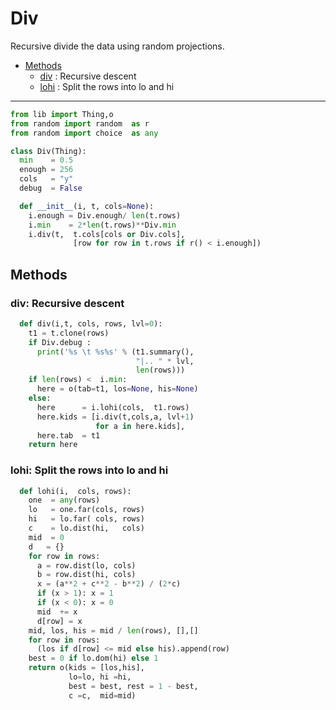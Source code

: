 # Div
Recursive divide the data using random projections.

- [Methods](#methods) 
  - [div](#div-recursive-descent)  : Recursive descent
  - [lohi](#lohi-split-the-rows-into-lo-and-hi)  : Split the rows into lo and hi

---------------

```py
from lib import Thing,o
from random import random  as r
from random import choice  as any

class Div(Thing):
  min    = 0.5
  enough = 256
  cols   = "y"
  debug  = False

  def __init__(i, t, cols=None):
    i.enough = Div.enough/ len(t.rows)
    i.min    = 2*len(t.rows)**Div.min
    i.div(t,  t.cols[cols or Div.cols],
              [row for row in t.rows if r() < i.enough])

```
## Methods
### div: Recursive descent
```py
  def div(i,t, cols, rows, lvl=0):
    t1 = t.clone(rows)
    if Div.debug : 
      print('%s \t %s%s' % (t1.summary(),
                            "|.. " * lvl,
                            len(rows)))
    if len(rows) <  i.min: 
      here = o(tab=t1, los=None, his=None)
    else:
      here      = i.lohi(cols,  t1.rows)
      here.kids = [i.div(t,cols,a, lvl+1) 
                   for a in here.kids],
      here.tab  = t1
    return here
```
### lohi: Split the rows into lo and hi

```py
  def lohi(i,  cols, rows):
    one  = any(rows)
    lo   = one.far(cols, rows)
    hi   = lo.far( cols, rows)
    c    = lo.dist(hi,   cols)
    mid  = 0
    d   = {}
    for row in rows:
      a = row.dist(lo, cols)
      b = row.dist(hi, cols)
      x = (a**2 + c**2 - b**2) / (2*c)
      if (x > 1): x = 1
      if (x < 0): x = 0
      mid  += x
      d[row] = x
    mid, los, his = mid / len(rows), [],[]
    for row in rows: 
      (los if d[row] <= mid else his).append(row)
    best = 0 if lo.dom(hi) else 1
    return o(kids = [los,his],
             lo=lo, hi =hi,
             best = best, rest = 1 - best,
             c =c,  mid=mid)
```
